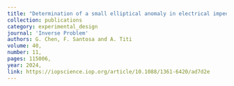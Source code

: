 ```yaml
---
title: "Determination of a small elliptical anomaly in electrical impedance tomography using minimal measurements"
collection: publications
category: experimental_design
journal: 'Inverse Problem'
authors: G. Chen, F. Santosa and A. Titi
volume: 40,
number: 11,
pages: 115006,
year: 2024,
link: https://iopscience.iop.org/article/10.1088/1361-6420/ad7d2e
---
```

